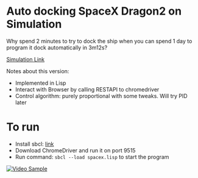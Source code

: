 # Auto docking SpaceX Dragon2 on Simulation
Why spend 2 minutes to try to dock the ship when you can spend 1 day to program it dock automatically in 3m12s?

[Simulation Link](https://iss-sim.spacex.com/)

Notes about this version:
- Implemented in Lisp
- Interact with Browser by calling RESTAPI to chromedriver
- Control algorithm: purely proportional with some tweaks. Will try PID later

# To run
- Install sbcl: [link](http://www.sbcl.org/platform-table.html)
- Download ChromeDriver and run it on port 9515
- Run command: `sbcl --load spacex.lisp` to start the program


[![Video Sample](https://img.youtube.com/vi/7i4xp-mwQZY/0.jpg)](https://www.youtube.com/watch?v=7i4xp-mwQZY)

